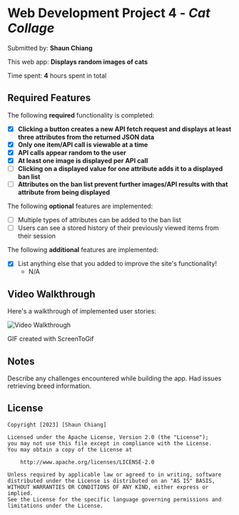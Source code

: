 # Web Development Project 4 - *Cat Collage*

Submitted by: **Shaun Chiang**

This web app: **Displays random images of cats**

Time spent: **4** hours spent in total

## Required Features

The following **required** functionality is completed:

- [X] **Clicking a button creates a new API fetch request and displays at least three attributes from the returned JSON data**
- [X] **Only one item/API call is viewable at a time**
- [X] **API calls appear random to the user**
- [X] **At least one image is displayed per API call**
- [ ] **Clicking on a displayed value for one attribute adds it to a displayed ban list**
- [ ] **Attributes on the ban list prevent further images/API results with that attribute from being displayed**

The following **optional** features are implemented:

- [ ] Multiple types of attributes can be added to the ban list
- [ ] Users can see a stored history of their previously viewed items from their session

The following **additional** features are implemented:

* [X] List anything else that you added to improve the site's functionality!
    * N/A

## Video Walkthrough

Here's a walkthrough of implemented user stories:

<img src='Proj4.gif' title='Video Walkthrough' width='' alt='Video Walkthrough' />

<!-- Replace this with whatever GIF tool you used! -->
GIF created with ScreenToGif

## Notes

Describe any challenges encountered while building the app.
Had issues retrieving breed information.

## License

    Copyright [2023] [Shaun Chiang]

    Licensed under the Apache License, Version 2.0 (the "License");
    you may not use this file except in compliance with the License.
    You may obtain a copy of the License at

        http://www.apache.org/licenses/LICENSE-2.0

    Unless required by applicable law or agreed to in writing, software
    distributed under the License is distributed on an "AS IS" BASIS,
    WITHOUT WARRANTIES OR CONDITIONS OF ANY KIND, either express or implied.
    See the License for the specific language governing permissions and
    limitations under the License.
